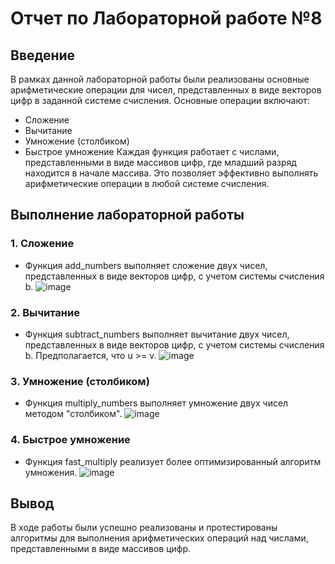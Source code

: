 





# Отчет по Лабораторной работе №8

## Введение
В рамках данной лабораторной работы были реализованы основные арифметические операции для чисел, представленных в виде векторов цифр в заданной системе счисления. Основные операции включают:

- Сложение
- Вычитание
- Умножение (столбиком)
- Быстрое умножение
Каждая функция работает с числами, представленными в виде массивов цифр, где младший разряд находится в начале массива. Это позволяет эффективно выполнять арифметические операции в любой системе счисления.

## Выполнение лабораторной работы

### 1. Сложение
- Функция add_numbers выполняет сложение двух чисел, представленных в виде векторов цифр, с учетом системы счисления b.
![image](https://github.com/user-attachments/assets/983756ff-14f0-4958-a27e-86410bae2661)


### 2. Вычитание
- Функция subtract_numbers выполняет вычитание двух чисел, представленных в виде векторов цифр, с учетом системы счисления b. Предполагается, что u >= v.
![image](https://github.com/user-attachments/assets/065f7560-c3d1-4a39-88ee-d23e253bd568)

### 3. Умножение (столбиком)
- Функция multiply_numbers выполняет умножение двух чисел методом "столбиком".
![image](https://github.com/user-attachments/assets/9b7493a1-2fe3-464c-ac86-b2ec5ff1205a)

### 4. Быстрое умножение
- Функция fast_multiply реализует более оптимизированный алгоритм умножения.
![image](https://github.com/user-attachments/assets/612950ba-2d21-40d6-bf06-2a37997fcad1)


## Вывод
В ходе работы были успешно реализованы и протестированы алгоритмы для выполнения арифметических операций над числами, представленными в виде массивов цифр. 

